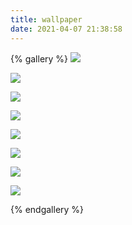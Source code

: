 ```yaml
---
title: wallpaper
date: 2021-04-07 21:38:58
---
```


{% gallery %}
![](https://files.yournotes.cn/image/Gallery/wallpaper/1686e9cab38e46abb370f15a7baacd10.jpg)

![](https://files.yournotes.cn/image/Gallery/wallpaper/276bc76400344a82a83ea45f945d6a93.jpg)

![](https://files.yournotes.cn/image/Gallery/wallpaper/35d9316f450041b89232893f083a57f1.jpg)

![](https://files.yournotes.cn/image/Gallery/wallpaper/47482bcb3a294e868546d6c73f1e7ca8.jpg)

![](https://files.yournotes.cn/image/Gallery/wallpaper/aced22ea499146a28333528f55ea2a6c.jpg)

![](https://files.yournotes.cn/image/Gallery/wallpaper/d1c75ee7d3a9405ebdc987f16aa38f63.jpg)

![](https://files.yournotes.cn/image/Gallery/wallpaper/f7f0c86f8fbe425596f93129d6f4a5f0.jpg)

![](https://files.yournotes.cn/image/Gallery/wallpaper/%E5%B0%8F%E9%B8%9F.jpg)

{% endgallery %}